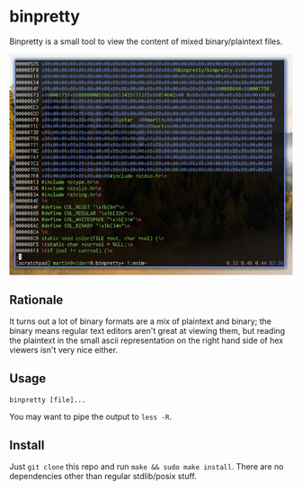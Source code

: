 # binpretty

Binpretty is a small tool to view the content of mixed binary/plaintext files.

![Binpretty showing a tar archive of this repository.](https://raw.githubusercontent.com/mortie/binpretty/master/img/screenshot-1.png)

## Rationale

It turns out a lot of binary formats are a mix of plaintext and binary; the
binary means regular text editors aren't great at viewing them, but reading the
plaintext in the small ascii representation on the right hand side of hex
viewers isn't very nice either.

## Usage

	binpretty [file]...

You may want to pipe the output to `less -R`.

## Install

Just `git clone` this repo and run `make && sudo make install`. There are no
dependencies other than regular stdlib/posix stuff.
